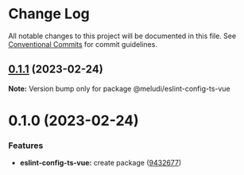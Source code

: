 # Change Log

All notable changes to this project will be documented in this file.
See [Conventional Commits](https://conventionalcommits.org) for commit guidelines.

## [0.1.1](https://github.com/meludi/eslint-config/compare/@meludi/eslint-config-ts-vue@0.1.0...@meludi/eslint-config-ts-vue@0.1.1) (2023-02-24)

**Note:** Version bump only for package @meludi/eslint-config-ts-vue

# 0.1.0 (2023-02-24)

### Features

- **eslint-config-ts-vue:** create package ([9432677](https://github.com/meludi/eslint-config/commit/9432677829623fc1c0db3673809abdaf0a047c64))
